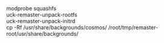 <br>modprobe squashfs
<br>uck-remaster-unpack-rootfs
<br>uck-remaster-unpack-initrd
<br>cp -Rf /usr/share/backgrounds/cosmos/ /root/tmp/remaster-root/usr/share/backgrounds/
